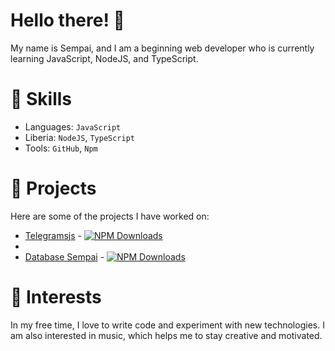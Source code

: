# Hello there! 👋
My name is Sempai, and I am a beginning web developer who is currently learning JavaScript, NodeJS, and TypeScript.

# 🫣 Skills
- Languages: `JavaScript`
- Liberia: `NodeJS`,  `TypeScript`
- Tools: `GitHub`, `Npm`

# 📜 Projects
Here are some of the projects I have worked on:

- [Telegramsjs](https://github.com/Sempai-07/telegramsjs) - [![NPM Downloads](https://img.shields.io/npm/dt/telegramsjs.svg?maxAge=3600)](https://www.npmjs.com/package/telegramsjs)
- 
- [Database Sempai](https://github.com/Sempai-07/database-sempai) - [![NPM Downloads](https://img.shields.io/npm/dt/database-sempai.svg?maxAge=3600)](https://www.npmjs.com/package/database-sempai)


# 🥱 Interests
In my free time, I love to write code and experiment with new technologies. I am also interested in music, which helps me to stay creative and motivated.
